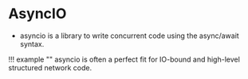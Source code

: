 # AsyncIO

- asyncio is a library to write concurrent code using the async/await syntax.

!!! example ""
    asyncio is often a perfect fit for IO-bound and high-level structured network code.
